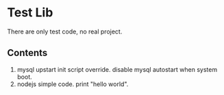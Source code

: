 Test Lib
====
There are only test code, no real project.

## Contents
1. mysql upstart init script override. disable mysql autostart when system boot.
2. nodejs simple code. print "hello world".
